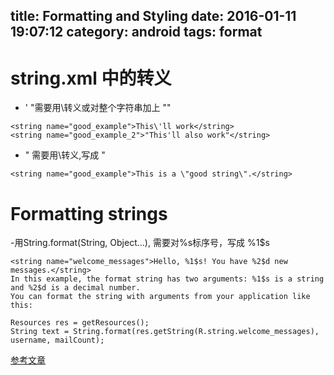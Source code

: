title: Formatting and Styling
date: 2016-01-11 19:07:12
category: android
tags: format
---
 # string.xml 中的转义
 - ' "需要用\转义或对整个字符串加上 ""
 
 ```
<string name="good_example">This\'ll work</string>
<string name="good_example_2">"This'll also work"</string>
```
<!-- more -->
 - " 需要用\转义,写成 \"
 ```
<string name="good_example">This is a \"good string\".</string>
 ```

 # Formatting strings
 -用String.format(String, Object...), 需要对%s标序号，写成 %1$s

```
<string name="welcome_messages">Hello, %1$s! You have %2$d new messages.</string>
In this example, the format string has two arguments: %1$s is a string and %2$d is a decimal number. 
You can format the string with arguments from your application like this:

Resources res = getResources();
String text = String.format(res.getString(R.string.welcome_messages), username, mailCount);
```
[参考文章](http://developer.android.com/intl/zh-cn/guide/topics/resources/string-resource.html#FormattingAndStyling)